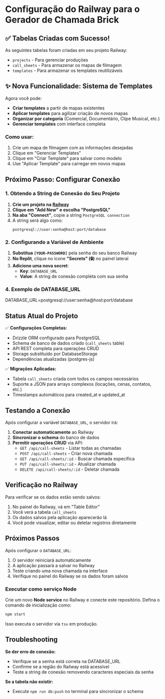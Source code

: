 # Configuração do Railway para o Gerador de Chamada Brick

## ✅ Tabelas Criadas com Sucesso!

As seguintes tabelas foram criadas em seu projeto Railway:
- `projects` - Para gerenciar produções
- `call_sheets` - Para armazenar os mapas de filmagem
- `templates` - Para armazenar os templates reutilizáveis

## ✨ Nova Funcionalidade: Sistema de Templates

Agora você pode:
- **Criar templates** a partir de mapas existentes
- **Aplicar templates** para agilizar criação de novos mapas
- **Organizar por categoria** (Comercial, Documentário, Clipe Musical, etc.)
- **Gerenciar templates** com interface completa

### Como usar:
1. Crie um mapa de filmagem com as informações desejadas
2. Clique em "Gerenciar Templates" 
3. Clique em "Criar Template" para salvar como modelo
4. Use "Aplicar Template" para carregar em novos mapas

## Próximo Passo: Configurar Conexão

### 1. Obtendo a String de Conexão do Seu Projeto

1. **Crie um projeto na [Railway](https://railway.app)**
2. **Clique em "Add New" e escolha "PostgreSQL"**
3. **Na aba "Connect"**, copie a string `PostgreSQL connection`
4. A string será algo como:
   ```
   postgresql://user:senha@host:port/database
   ```

### 2. Configurando a Variável de Ambiente

1. **Substitua `[YOUR-PASSWORD]`** pela senha do seu banco Railway
2. **No Replit**, clique no ícone **"Secrets" (🔒)** no painel lateral
3. **Adicione uma nova secret**:
   - **Key**: `DATABASE_URL`
   - **Value**: A string de conexão completa com sua senha

### 4. Exemplo de DATABASE_URL
DATABASE_URL=postgresql://user:senha@host:port/database
## Status Atual do Projeto

✅ **Configurações Completas:**
- Drizzle ORM configurado para PostgreSQL
- Schema de banco de dados criado (`call_sheets` table)
- API REST completa para operações CRUD
- Storage substituído por DatabaseStorage
- Dependências atualizadas (postgres-js)

✅ **Migrações Aplicadas:**
- Tabela `call_sheets` criada com todos os campos necessários
- Suporte a JSON para arrays complexos (locações, cenas, contatos, etc.)
- Timestamps automáticos para created_at e updated_at

## Testando a Conexão

Após configurar a variável `DATABASE_URL`, o servidor irá:

1. **Conectar automaticamente** ao Railway
2. **Sincronizar o schema** do banco de dados
3. **Permitir operações CRUD** via API:
   - `GET /api/call-sheets` - Listar todas as chamadas
   - `POST /api/call-sheets` - Criar nova chamada
   - `GET /api/call-sheets/:id` - Buscar chamada específica
   - `PUT /api/call-sheets/:id` - Atualizar chamada
   - `DELETE /api/call-sheets/:id` - Deletar chamada

## Verificação no Railway

Para verificar se os dados estão sendo salvos:

1. No painel do Railway, vá em "Table Editor"
2. Você verá a tabela `call_sheets` 
3. Os dados salvos pela aplicação aparecerão lá
4. Você pode visualizar, editar ou deletar registros diretamente

## Próximos Passos

Após configurar o `DATABASE_URL`:
1. O servidor reiniciará automaticamente
2. A aplicação passará a salvar no Railway
3. Teste criando uma nova chamada na interface
4. Verifique no painel do Railway se os dados foram salvos

### Executar como serviço Node

Crie um novo **Node service** no Railway e conecte este repositório.
Defina o comando de inicialização como:
```bash
npm start
```
Isso executa o servidor via `tsx` em produção.

## Troubleshooting

**Se der erro de conexão:**
- Verifique se a senha está correta na DATABASE_URL
- Confirme se a região do Railway está acessível
- Teste a string de conexão removendo caracteres especiais da senha

**Se a tabela não existir:**
- Execute `npm run db:push` no terminal para sincronizar o schema
